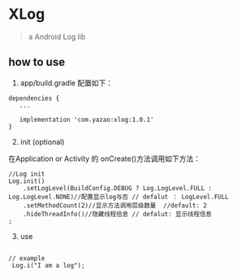 # XLog
> a Android Log lib

## how to use

1. app/build.gradle 配置如下：
   
```
dependencies {
   ...

   implementation 'com.yazao:xlog:1.0.1'
}
```
   
 2. init (optional)

在Application or Activity 的 onCreate()方法调用如下方法：

```
//Log init
Log.init()
    .setLogLevel(BuildConfig.DEBUG ? Log.LogLevel.FULL : Log.LogLevel.NONE)//配置显示log与否 // defalut ： LogLevel.FULL
    .setMethodCount(2)//显示方法调用层级数量  //default: 2
    .hideThreadInfo()//隐藏线程信息 // defalut: 显示线程信息
;

```

3. use
```

// example
 Log.i("I am a log");

```
